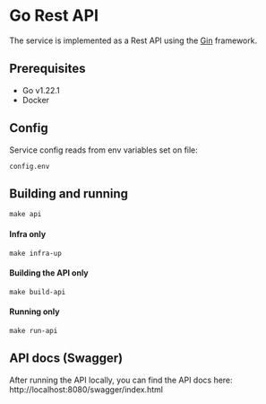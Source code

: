 # Go Rest API

The service is implemented as a Rest API using the [Gin](https://github.com/gin-gonic/gin) framework.

## Prerequisites

- Go v1.22.1
- Docker

## Config

Service config reads from env variables set on file: 
```
config.env
```

## Building and running

```
make api
```

#### Infra only

```
make infra-up
```

#### Building the API only

```
make build-api
```

#### Running only

```
make run-api
```

## API docs (Swagger)

After running the API locally, you can find the API docs here:
http://localhost:8080/swagger/index.html
